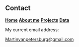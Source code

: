 ## **Contact**
**[Home](index.md)**
**[About me](about.md)**
**[Projects](portfolio.md)**
**[Data](datasets.md)**

My current email address:

<Martinvanpetersburg@gmail.com>
